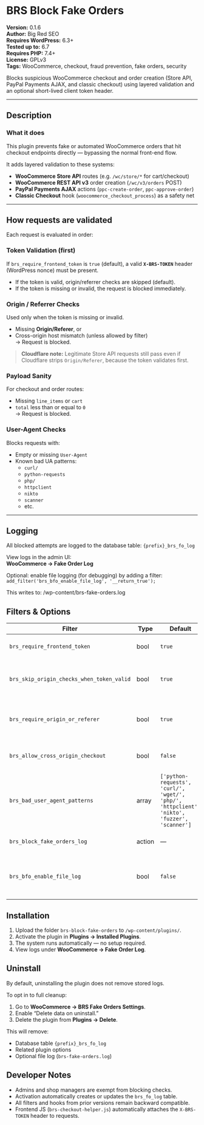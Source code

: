 # BRS Block Fake Orders

**Version:** 0.1.6  
**Author:** Big Red SEO  
**Requires WordPress:** 6.3+  
**Tested up to:** 6.7  
**Requires PHP:** 7.4+  
**License:** GPLv3  
**Tags:** WooCommerce, checkout, fraud prevention, fake orders, security

Blocks suspicious WooCommerce checkout and order creation (Store API, PayPal Payments AJAX, and classic checkout) using layered validation and an optional short-lived client token header.

---

## Description

### What it does
This plugin prevents fake or automated WooCommerce orders that hit checkout endpoints directly — bypassing the normal front-end flow.

It adds layered validation to these systems:

- **WooCommerce Store API** routes (e.g. `/wc/store/*` for cart/checkout)
- **WooCommerce REST API v3** order creation (`/wc/v3/orders` POST)
- **PayPal Payments AJAX** actions (`ppc-create-order`, `ppc-approve-order`)
- **Classic Checkout** hook (`woocommerce_checkout_process`) as a safety net

---

## How requests are validated

Each request is evaluated in order:

### Token Validation (first)
If `brs_require_frontend_token` is `true` (default), a valid **`X-BRS-TOKEN`** header (WordPress nonce) must be present.

- If the token is valid, origin/referrer checks are skipped (default).
- If the token is missing or invalid, the request is blocked immediately.

### Origin / Referrer Checks  
Used only when the token is missing or invalid.

- Missing **Origin/Referer**, or  
- Cross-origin host mismatch (unless allowed by filter)  
→ Request is blocked.

> **Cloudflare note:** Legitimate Store API requests still pass even if Cloudflare strips `Origin/Referer`, because the token validates first.

### Payload Sanity
For checkout and order routes:
- Missing `line_items` or `cart`
- `total` less than or equal to `0`  
→ Request is blocked.

### User-Agent Checks
Blocks requests with:
- Empty or missing `User-Agent`
- Known bad UA patterns:
  - `curl/`
  - `python-requests`
  - `php/`
  - `httpclient`
  - `nikto`
  - `scanner`
  - etc.

---

## Logging

All blocked attempts are logged to the database table: `{prefix}_brs_fo_log`

View logs in the admin UI:  
**WooCommerce → Fake Order Log**

Optional: enable file logging (for debugging) by adding a filter:
`add_filter('brs_bfo_enable_file_log', '__return_true');`

This writes to:
/wp-content/brs-fake-orders.log

## Filters & Options

| Filter | Type | Default | Description |
|---------|------|----------|-------------|
| `brs_require_frontend_token` | bool | `true` | Require a valid token header. |
| `brs_skip_origin_checks_when_token_valid` | bool | `true` | Skip origin/referer checks if token passes. |
| `brs_require_origin_or_referer` | bool | `true` | Require Origin or Referer when token is missing. |
| `brs_allow_cross_origin_checkout` | bool | `false` | Allow cross-origin requests for checkout. |
| `brs_bad_user_agent_patterns` | array | `['python-requests', 'curl/', 'wget/', 'php/', 'httpclient', 'nikto', 'fuzzer', 'scanner']` | Additional UA block patterns. |
| `brs_block_fake_orders_log` | action | — | Fires when a request is logged. |
| `brs_bfo_enable_file_log` | bool | `false` | Enable flat file logging to `/wp-content/brs-fake-orders.log`. |

## Installation

1. Upload the folder `brs-block-fake-orders` to `/wp-content/plugins/`.
2. Activate the plugin in **Plugins → Installed Plugins**.
3. The system runs automatically — no setup required.
4. View logs under **WooCommerce → Fake Order Log**.

## Uninstall

By default, uninstalling the plugin does not remove stored logs.

To opt in to full cleanup:

1. Go to **WooCommerce → BRS Fake Orders Settings**.
2. Enable “Delete data on uninstall.”
3. Delete the plugin from **Plugins → Delete**.

This will remove:
- Database table `{prefix}_brs_fo_log`
- Related plugin options
- Optional file log (`brs-fake-orders.log`)

## Developer Notes

- Admins and shop managers are exempt from blocking checks.
- Activation automatically creates or updates the `brs_fo_log` table.
- All filters and hooks from prior versions remain backward compatible.
- Frontend JS (`brs-checkout-helper.js`) automatically attaches the `X-BRS-TOKEN` header to requests.
